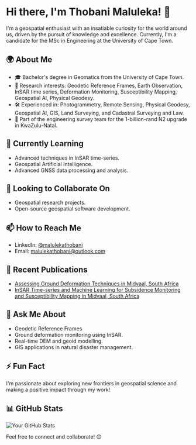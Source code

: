 # Hi there, I'm Thobani Maluleka! 👋

I'm a geospatial enthusiast with an insatiable curiosity for the world around us, driven by the pursuit of knowledge and excellence. Currently, I'm a candidate for the MSc in Engineering at the University of Cape Town.

## 🌍 About Me

- 🎓 Bachelor's degree in Geomatics from the University of Cape Town.
- 🔭 Research interests: Geodetic Reference Frames, Earth Observation, InSAR time series, Deformation Monitoring, Susceptibility Mapping, Geospatial AI, Physical Geodesy.
- 🛠️ Experienced in: Photogrammetry, Remote Sensing, Physical Geodesy, Geospatial AI, GIS, Land Surveying, and Cadastral Surveying and Law.
- 🚧 Part of the engineering survey team for the 1-billion-rand N2 upgrade in KwaZulu-Natal.

## 🌱 Currently Learning

- Advanced techniques in InSAR time-series.
- Geospatial Artificial Intelligence.
- Advanced GNSS data processing and analysis.

## 👯 Looking to Collaborate On

- Geospatial research projects.
- Open-source geospatial software development.

## 📫 How to Reach Me

- LinkedIn: [@malulekathobani](https://www.linkedin.com/in/malulekathobani)
- Email: [malulekathobani@outlook.com](mailto:malulekathobani@outlook.com)

## 📄 Recent Publications

- [Assessing Ground Deformation Techniques in Midvaal, South Africa](https://dx.doi.org/10.13140/RG.2.2.28460.27520)
- [InSAR Time-series and Machine Learning for Subsidence Monitoring and Susceptibility Mapping in Midvaal, South Africa](https://dx.doi.org/10.13140/RG.2.2.28460.27520)

## 💬 Ask Me About

- Geodetic Reference Frames
- Ground deformation monitoring using InSAR.
- Real-time DEM and geoid modelling.
- GIS applications in natural disaster management.

## ⚡ Fun Fact

I'm passionate about exploring new frontiers in geospatial science and making a positive impact through my work!

## 📊 GitHub Stats

![Your GitHub Stats](https://github-readme-stats.vercel.app/api?username=your-github-username&show_icons=true&theme=radical)

Feel free to connect and collaborate! 😊


<!--
**malulekathobani/malulekathobani** is a ✨ _special_ ✨ repository because its `README.md` (this file) appears on your GitHub profile.

Here are some ideas to get you started:

- 🔭 I’m currently working on ...
- 🌱 I’m currently learning ...
- 👯 I’m looking to collaborate on ...
- 🤔 I’m looking for help with ...
- 💬 Ask me about ...
- 📫 How to reach me: ...
- 😄 Pronouns: ...
- ⚡ Fun fact: ...
-->
